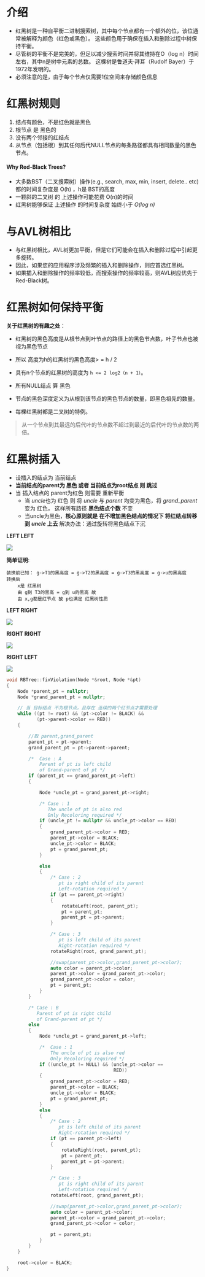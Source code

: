 # 介绍

* 红黑树是一种自平衡二进制搜索树，其中每个节点都有一个额外的位，该位通常被解释为颜色（红色或黑色）。
    这些颜色用于确保在插入和删除过程中树保持平衡。
* 尽管树的平衡不是完美的，但足以减少搜索时间并将其维持在O（log n）时间左右，其中n是树中元素的总数。
    这棵树是鲁道夫·拜耳（Rudolf Bayer）于1972年发明的。
* 必须注意的是，由于每个节点仅需要1位空间来存储颜色信息



# 红黑树规则

1. 结点有颜色，不是红色就是黑色
2. 根节点 是 黑色的
3. 没有两个邻接的红结点
4. 从节点（包括根）到其任何后代NULL节点的每条路径都具有相同数量的黑色节点。



#### **Why Red-Black Trees?**

* 大多数BST（二叉搜索树）操作(e.g., search, max, min, insert, delete.. etc)  都的时间复杂度是  O(h) ，h是 BST的高度
* 一颗斜的二叉树 的 上述操作可能花费 O(n)的时间
* 红黑树能够保证 上述操作 的时间复杂度 始终小于 *O(log n)*





# 与AVL树相比

* 与红黑树相比，AVL树更加平衡，但是它们可能会在插入和删除过程中引起更多旋转。
* 因此，如果您的应用程序涉及频繁的插入和删除操作，则应首选红黑树。
* 如果插入和删除操作的频率较低，而搜索操作的频率较高，则AVL树应优先于Red-Black树。



# 红黑树如何保持平衡

**关于红黑树的有趣之处**：

* 红黑树的黑色高度是从根节点到叶节点的路径上的黑色节点数，叶子节点也被视为黑色节点
* 所以 高度为h的红黑树的黑色高度> = h / 2
* 具有n个节点的红黑树的高度为  `h <= 2 log2（n + 1）`。



* 所有NULL结点 算 黑色
* 节点的黑色深度定义为从根到该节点的黑色节点的数量，即黑色祖先的数量。
* 每棵红黑树都是二叉树的特例。

> 从一个节点到其最远的后代叶的节点数不超过到最近的后代叶的节点数的两倍。



# 红黑树插入

* 设插入的结点为 当前结点
* **当前结点的parent为 黑色 或者 当前结点为root结点 则 跳过**
* 当 插入结点的 parent为红色 则需要 重新平衡
    * 当 *uncle*也为 红色  则 将 *uncle* 与 *parent* 均变为黑色，将 *grand_parent* 变为 红色， 这样所有路径 **黑色结点个数** 不变
    * 当uncle为黑色，**核心原则就是** **在不增加黑色结点的情况下 将红结点转移到 *uncle* 上去** 解决办法：通过旋转将黑色结点下沉

**LEFT LEFT**

![](../../images/redBlackCase_left_left.png)

**简单证明**: 			

```
装换前已知： g->T1的黑高度 = g->T2的黑高度 = g->T3的黑高度 = g->u的黑高度
转换后 
	x是 红黑树
	由 g到 T3的黑高 = g到 u的黑高 故
	由 x,g都是红节点 故 p也满足 红黑树性质
```

**LEFT RIGHT**

![](../../images/redBlackCase_left_right.png)

**RIGHT RIGHT**

![](../../images/redBlackCase_right_right.png)

**RIGHT LEFT**

![](../../images/redBlackCase_right_left.png)









```cpp
void RBTree::fixViolation(Node *&root, Node *&pt)
{
    Node *parent_pt = nullptr;
    Node *grand_parent_pt = nullptr;

    // 当 目标结点 不为根节点，且存在 连续的两个红节点才需要处理
    while ((pt != root) && (pt->color != BLACK) &&
           (pt->parent->color == RED))
    {

        //取 parent,grand_parent
        parent_pt = pt->parent;
        grand_parent_pt = pt->parent->parent;

        /*  Case : A 
            Parent of pt is left child  
            of Grand-parent of pt */
        if (parent_pt == grand_parent_pt->left)
        {

            Node *uncle_pt = grand_parent_pt->right;

            /* Case : 1 
               The uncle of pt is also red 
               Only Recoloring required */
            if (uncle_pt != nullptr && uncle_pt->color == RED)
            {
                grand_parent_pt->color = RED;
                parent_pt->color = BLACK;
                uncle_pt->color = BLACK;
                pt = grand_parent_pt;
            }

            else
            {
                /* Case : 2 
                   pt is right child of its parent 
                   Left-rotation required */
                if (pt == parent_pt->right)
                {
                    rotateLeft(root, parent_pt);
                    pt = parent_pt;
                    parent_pt = pt->parent;
                }

                /* Case : 3 
                   pt is left child of its parent 
                   Right-rotation required */
                rotateRight(root, grand_parent_pt);

                //swap(parent_pt->color,grand_parent_pt->color);
                auto color = parent_pt->color;
                parent_pt->color = grand_parent_pt->color;
                grand_parent_pt->color = color;
                pt = parent_pt;
            }
        }

        /* Case : B 
           Parent of pt is right child  
           of Grand-parent of pt */
        else
        {
            Node *uncle_pt = grand_parent_pt->left;

            /*  Case : 1 
                The uncle of pt is also red 
                Only Recoloring required */
            if ((uncle_pt != NULL) && (uncle_pt->color ==
                                       RED))
            {
                grand_parent_pt->color = RED;
                parent_pt->color = BLACK;
                uncle_pt->color = BLACK;
                pt = grand_parent_pt;
            }
            else
            {
                /* Case : 2 
                   pt is left child of its parent 
                   Right-rotation required */
                if (pt == parent_pt->left)
                {
                    rotateRight(root, parent_pt);
                    pt = parent_pt;
                    parent_pt = pt->parent;
                }

                /* Case : 3 
                   pt is right child of its parent 
                   Left-rotation required */
                rotateLeft(root, grand_parent_pt);

                //swap(parent_pt->color,grand_parent_pt->color);
                auto color = parent_pt->color;
                parent_pt->color = grand_parent_pt->color;
                grand_parent_pt->color = color;

                pt = parent_pt;
            }
        }
    }

    root->color = BLACK;
}
```


